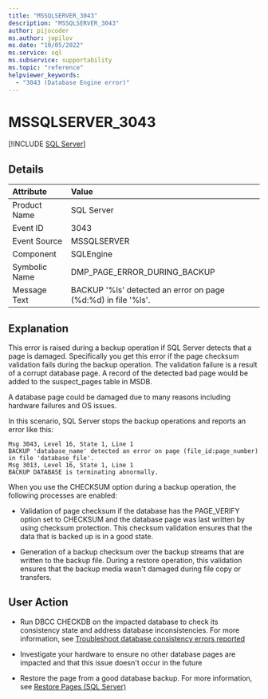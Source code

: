 ```yaml
---
title: "MSSQLSERVER_3043"
description: "MSSQLSERVER_3043"
author: pijocoder
ms.author: jopilov
ms.date: "10/05/2022"
ms.service: sql
ms.subservice: supportability
ms.topic: "reference"
helpviewer_keywords:
  - "3043 (Database Engine error)"
---
```

# MSSQLSERVER_3043
 [!INCLUDE [SQL Server](../../includes/applies-to-version/sqlserver.md)]
  
## Details  
  
| Attribute | Value |  
| :-------- | :---- |  
|Product Name|SQL Server|  
|Event ID|3043|  
|Event Source|MSSQLSERVER|  
|Component|SQLEngine|  
|Symbolic Name|DMP_PAGE_ERROR_DURING_BACKUP|  
|Message Text|BACKUP '%ls' detected an error on page (%d:%d) in file '%ls'. |  
  
## Explanation

This error is raised during a backup operation if SQL Server detects that a page is damaged. Specifically you get this error if the page checksum validation fails during the backup operation. The validation failure is a result of a corrupt database page.  A record of the detected bad page would be added to the suspect_pages table in MSDB. 

A database page could be damaged due to many reasons including hardware failures and OS issues.


In this scenario, SQL Server stops the backup operations and reports an error like this: 

```output
Msg 3043, Level 16, State 1, Line 1 
BACKUP 'database_name' detected an error on page (file_id:page_number) in file 'database_file'. 
Msg 3013, Level 16, State 1, Line 1 
BACKUP DATABASE is terminating abnormally. 
```

When you use the CHECKSUM option during a backup operation, the following processes are enabled: 

- Validation of page checksum if the database has the PAGE_VERIFY option set to CHECKSUM and the database page was last written by using checksum protection. This checksum validation ensures that the data that is backed up is in a good state. 

- Generation of a backup checksum over the backup streams that are written to the backup file. During a restore operation, this validation ensures that the backup media wasn't damaged during file copy or transfers. 

 
 
## User Action  

- Run DBCC CHECKDB on the impacted database to check its consistency state and address database inconsistencies. For more information, see [Troubleshoot database consistency errors reported](/troubleshoot/sql/admin/troubleshoot-dbcc-checkdb-errors)

- Investigate your hardware to ensure no other database pages are impacted and that this issue doesn't occur in the future

- Restore the page from a good database backup. For more information, see [Restore Pages (SQL Server)](../backup-restore/restore-pages-sql-server.md)

